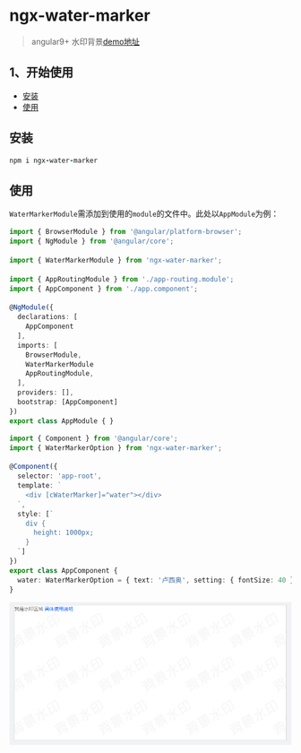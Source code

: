 # ngx-water-marker
> angular9+ 水印背景[demo地址](https://ngx-library.now.sh/water-marker/main)
## 1、开始使用
  - <a href="#install">安装</a>
  - <a href="#use">使用</a>

## <a name="install">安装</a>

```ruby
npm i ngx-water-marker
```
## <a name="use">使用</a>
``WaterMarkerModule``需添加到使用的``module``的文件中。此处以``AppModule``为例：

```typescript
import { BrowserModule } from '@angular/platform-browser';
import { NgModule } from '@angular/core';

import { WaterMarkerModule } from 'ngx-water-marker';

import { AppRoutingModule } from './app-routing.module';
import { AppComponent } from './app.component';

@NgModule({
  declarations: [
    AppComponent
  ],
  imports: [
    BrowserModule,
    WaterMarkerModule
    AppRoutingModule,
  ],
  providers: [],
  bootstrap: [AppComponent]
})
export class AppModule { }
```

```typescript
import { Component } from '@angular/core';
import { WaterMarkerOption } from 'ngx-water-marker';

@Component({
  selector: 'app-root',
  template: `
    <div [cWaterMarker]="water"></div>
  `,
  style: [`
    div {
      height: 1000px;
    }
  `]
})
export class AppComponent {
  water: WaterMarkerOption = { text: '卢西奥', setting: { fontSize: 40 } };
}
```

<img src="./view.png">